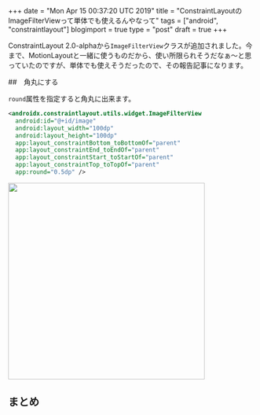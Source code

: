 +++
date = "Mon Apr 15 00:37:20 UTC 2019"
title = "ConstraintLayoutのImageFilterViewって単体でも使えるんやなって"
tags = ["android", "constraintlayout"]
blogimport = true
type = "post"
draft = true
+++

ConstraintLayout 2.0-alphaから`ImageFilterView`クラスが追加されました。今まで、MotionLayoutと一緒に使うものだから、使い所限られそうだなぁ〜と思っていたのですが、単体でも使えそうだったので、その報告記事になります。

##　角丸にする

`round`属性を指定すると角丸に出来ます。

```xml
<androidx.constraintlayout.utils.widget.ImageFilterView
  android:id="@+id/image"
  android:layout_width="100dp"
  android:layout_height="100dp"
  app:layout_constraintBottom_toBottomOf="parent"
  app:layout_constraintEnd_toEndOf="parent"
  app:layout_constraintStart_toStartOf="parent"
  app:layout_constraintTop_toTopOf="parent"
  app:round="0.5dp" />
```

<img src="https://lh3.googleusercontent.com/w0ztp5sD9OXMBfDSR_hocSPM08c9eHvIQTHCSpZGbyQF7ci0lcS265HwEAPHRnvY4Q0ABX5soYO8nIB_3wSpdiDek1N2F1X1m6fkDOevgydQ5IXXyVDVMqriB_Odu-szOHdfZIJ0YCLYUEOkXNEwDc8kRgooA3eeHJMqxl3urpG4siDCaJqsnhkP4MfKH3gtqJlsw6ol7Hd27L1eyexPod5mnOz2edWIS12Ogf9yIaWkVU2or1yyoHqUlsqr8xPyChg1gNYQ1cTzwBD9u1_xewQzJyGCn4ae3jqg4CnJ-L6VmJ08KrRVA9xWGYQ14u_r6uu-dD48sLdb28XuQ0egxLC-KhjxkIKHR3cCnlz-orcZ7AeKFMHwuG74fPAXXZ4Pyry2UmYDFSTXCL0StUi7h3wbhETX8u_-e9vIePPSn-1ZTLGGaLfbJTn4Vp8gZqrU7mWjoUVx0tzNlljfc47SJCN7RfFddWlLQFrtjQc7mGCmj9GLFZcJcRrKxLzp7yAOQo4DxWAY6PMcN-LNup3v4uH8PtUW9r9I2KqbmtW8SaBb9EJOMHlGsbcFtughox_G1d7bBUpZeqTnteU3bUldjiUywQTA6lJEbH68mjpoLMWkGmGjVJN9cmszjKCvd1LYcaJq89HCmskyfCwlMtiNItgP6zFCY7M7uQcmD5d62VGnlXHDXKvsYfhHjC5WtwUmoWzIbBzwD8F3YEdfDlxL6Tq0uA=w1067-h530-no" width=400 />


## まとめ
